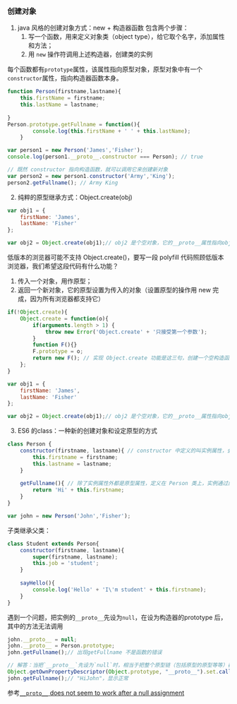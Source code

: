 

### 创建对象

1. java 风格的创建对象方式：new + 构造器函数
包含两个步骤：
	1. 写一个函数，用来定义对象类（object type），给它取个名字，添加属性和方法；
	2. 用 `new` 操作符调用上述构造器，创建类的实例

每个函数都有`prototype`属性，该属性指向原型对象，原型对象中有一个`constructor`属性，指向构造器函数本身。
```js
function Person(firstname,lastname){
	this.firstName = firstname;
	this.lastName = lastname;
	
}
Person.prototype.getFullname = function(){
		console.log(this.firstName + ' ' + this.lastName);
	}

var person1 = new Person('James','Fisher');
console.log(person1.__proto__.constructor === Person); // true

// 既然 constructor 指向构造函数，就可以调用它来创建新对象
var person2 = new person1.constructor('Army','King');
person2.getFullname(); // Army King
```


2. 纯粹的原型继承方式：Object.create(obj)

```js
var obj1 = {
	firstName: 'James',
	lastName: 'Fisher'
};

var obj2 = Object.create(obj1);// obj2 是个空对象，它的__proto__属性指向obj1 
```
低版本的浏览器可能不支持 Object.create()，要写一段 polyfill 代码照顾低版本浏览器，我们希望这段代码有什么功能？
1. 传入一个对象，用作原型；
2. 返回一个新对象，它的原型设置为传入的对象（设置原型的操作用 new 完成，因为所有浏览器都支持它）

```js
if(!Object.create){
	Object.create = function(o){
		if(arguments.length > 1) {
			throw new Error('Object.create' + '只接受第一个参数');
		}
		function F(){}
		F.prototype = o;
		return new F(); // 实现 Object.create 功能是这三句，创建一个空构造函数，把它的prototype 设为传入对象，返回用new 调用构造器的结果。
	};
}

var obj1 = {
	firstName: 'James',
	lastName: 'Fisher'
};

var obj2 = Object.create(obj1);// obj2 是个空对象，它的__proto__属性指向obj1 
```

3. ES6 的class：一种新的创建对象和设定原型的方式

```js
class Person {
	constructor(firstname, lastname){ // constructor 中定义的叫实例属性，会存放在new 出来的每个实例对象上
		this.firstname = firstname;
		this.lastname = lastname;
	}
	
	getFullname(){ // 除了实例属性外都是原型属性，定义在 Person 类上，实例通过原型链访问
		return 'Hi' + this.firstname;
	}
}

var john = new Person('John','Fisher');
```

子类继承父类：
```js
class Student extends Person{
	constructor(firstname, lastname){
		super(firstname, lastname);
		this.job = 'student';
	}
	
	sayHello(){
		console.log('Hello' + 'I\'m student' + this.firstname);
	}
}

```

遇到一个问题，把实例的`__proto__`先设为`null`，在设为构造器的prototype 后，其中的方法无法调用
```js
john.__proto__ = null;
john.__proto__ = Person.prototype;
john.getFullname();// 出现getFullname 不是函数的错误

// 解答：当把`__proto__`先设为`null`时，相当于把整个原型链（包括原型的原型等等）都抹掉，包括其访问原型链的 getter/setter 功能，要使其恢复原状，需要借用 Object.prototype 的__proto__属性的 set 方法，把它作用到john 对象上
Object.getOwnPropertyDescriptor(Object.prototype, "__proto__").set.call(john, Person.prototype);
john.getFullname();// "HiJohn"，显示正常

```
参考[`__proto__` does not seem to work after a null assignment](https://stackoverflow.com/questions/23521314/proto-doesnt-seem-to-work-after-a-null-assignment-bug-or-feature)





